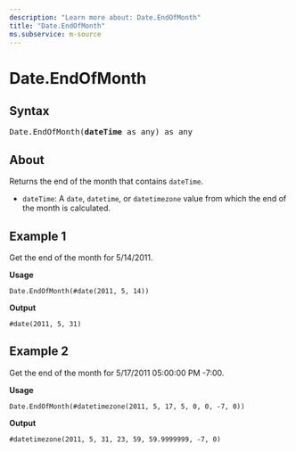 ```yaml
---
description: "Learn more about: Date.EndOfMonth"
title: "Date.EndOfMonth"
ms.subservice: m-source
---
```

# Date.EndOfMonth

## Syntax

<pre>
Date.EndOfMonth(<b>dateTime</b> as any) as any
</pre>
  
## About

Returns the end of the month that contains `dateTime`.

* `dateTime`: A `date`, `datetime`, or `datetimezone` value from which the end of the month is calculated.

## Example 1

Get the end of the month for 5/14/2011.

**Usage**

```powerquery-m
Date.EndOfMonth(#date(2011, 5, 14))
```

**Output**

`#date(2011, 5, 31)`

## Example 2

Get the end of the month for 5/17/2011 05:00:00 PM -7:00.

**Usage**

```powerquery-m
Date.EndOfMonth(#datetimezone(2011, 5, 17, 5, 0, 0, -7, 0))
```

**Output**

`#datetimezone(2011, 5, 31, 23, 59, 59.9999999, -7, 0)`
